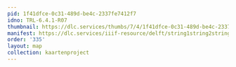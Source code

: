 ```yaml
---
pid: 1f41dfce-0c31-489d-be4c-2337fe7412f7
idno: TRL-6.4.1-R07
thumbnail: https://dlc.services/thumbs/7/4/1f41dfce-0c31-489d-be4c-2337fe7412f7/full/400,339/0/default.jpg
manifest: https://dlc.services/iiif-resource/delft/string1string2string3/kaartenproject-2007/TRL-6.4.1-R07
order: '335'
layout: map
collection: kaartenproject
---
```

